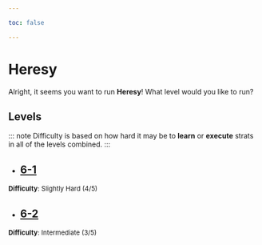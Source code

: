 ```yaml
---

toc: false

---
```


# Heresy

Alright, it seems you want to run **Heresy**! What level would you like to run?

## Levels
::: note
Difficulty is based on how hard it may be to **learn** or **execute** strats in all of the levels combined.
:::

- ## [6-1](/any/6-heresy/any-6-1.md)
<font size="2">
    <b>Difficulty</b>: Slightly Hard (4/5)
</font>

- ## [6-2](/any/6-heresy/any-6-2.md)
<font size="2">
    <b>Difficulty</b>: Intermediate  (3/5)
</font>